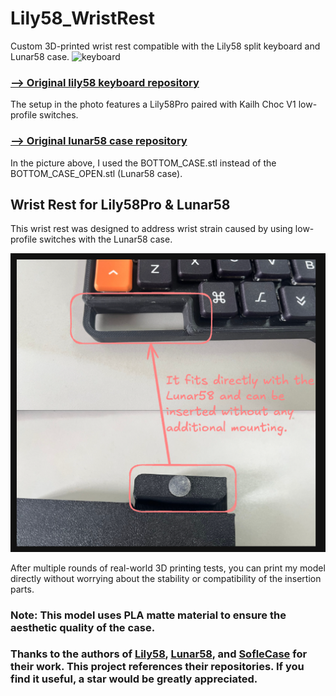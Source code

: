 # Lily58_WristRest
Custom 3D-printed wrist rest compatible with the Lily58 split keyboard and Lunar58 case.
![keyboard](./images/kb.jpg)

### [--> Original lily58 keyboard repository](https://github.com/kata0510/Lily58)
The setup in the photo features a Lily58Pro paired with Kailh Choc V1 low-profile switches.

### [--> Original lunar58 case repository](https://www.thingiverse.com/thing:5386099)
In the picture above, I used the BOTTOM_CASE.stl instead of the BOTTOM_CASE_OPEN.stl (Lunar58 case).

## Wrist Rest for Lily58Pro & Lunar58
This wrist rest was designed to address wrist strain caused by using low-profile switches with the Lunar58 case.

![excali](./images/excali.png)

After multiple rounds of real-world 3D printing tests, you can print my model directly without worrying about the stability or compatibility of the insertion parts.

### Note: This model uses PLA matte material to ensure the aesthetic quality of the case.

### Thanks to the authors of [Lily58](https://github.com/kata0510/Lily58), [Lunar58](https://www.thingiverse.com/thing:5386099), and [SofleCase](https://github.com/str-dst/SofleCase) for their work. This project references their repositories. If you find it useful, a star would be greatly appreciated.
